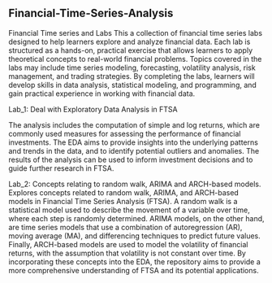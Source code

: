 ## Financial-Time-Series-Analysis

Financial Time series and Labs
This a collection of financial time series labs designed to help learners explore and analyze financial data. Each lab is structured as a hands-on, practical exercise that allows learners to apply theoretical concepts to real-world financial problems. Topics covered in the labs may include time series modeling, forecasting, volatility analysis, risk management, and trading strategies. By completing the labs, learners will develop skills in data analysis, statistical modeling, and programming, and gain practical experience in working with financial data.

Lab_1: Deal with Exploratory Data Analysis in FTSA 

The analysis includes the computation of simple and log returns, which are commonly used measures for assessing the performance of financial investments. The EDA aims to provide insights into the underlying patterns and trends in the data, and to identify potential outliers and anomalies. The results of the analysis can be used to inform investment decisions and to guide further research in FTSA.

Lab_2: Concepts relating to random walk, ARIMA and ARCH-based models.
Explores concepts related to random walk, ARIMA, and ARCH-based models in Financial Time Series Analysis (FTSA). A random walk is a statistical model used to describe the movement of a variable over time, where each step is randomly determined. ARIMA models, on the other hand, are time series models that use a combination of autoregression (AR), moving average (MA), and differencing techniques to predict future values. Finally, ARCH-based models are used to model the volatility of financial returns, with the assumption that volatility is not constant over time. By incorporating these concepts into the EDA, the repository aims to provide a more comprehensive understanding of FTSA and its potential applications.
